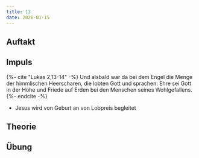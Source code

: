 ```yaml
---
title: 13
date: 2026-01-15
---
```


## Auftakt

## Impuls

{%- cite "Lukas 2,13-14" -%}
Und alsbald war da bei dem Engel die Menge der himmlischen Heerscharen, die lobten Gott und sprachen: Ehre sei Gott in der Höhe und Friede auf Erden bei den Menschen seines Wohlgefallens.
{%- endcite -%}

- Jesus wird von Geburt an von Lobpreis begleitet

## Theorie

## Übung
